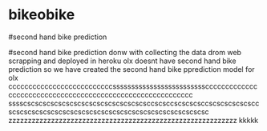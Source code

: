 # bikeobike

#second hand bike prediction 

#second hand bike prediction donw with collecting the data drom web scrapping and deployed in heroku 
olx doesnt have second hand bike prediction so we have created the second hand bike pprediction model for olx 
ccccccccccccccccccccccccccsssssssssssssssssssssssssccccccccccccccccccccccccccccccccccccccccccccccccccccccccccc
sssscscscscscscscscscscscscscscscscsccscsccscscscsccscscscscscsccscscscscscscscscscscscscscscscscscscscscscscscscscsc
zzzzzzzzzzzzzzzzzzzzzzzzzzzzzzzzzzzzzzzzzzzzzzzzzzzzzzzzzzz
kkkkk